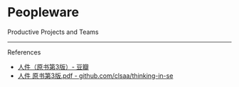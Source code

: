 # Peopleware

Productive Projects and Teams

---

References

- [人件（原书第3版）- 豆瓣](https://book.douban.com/subject/25956450/)
- [人件 原书第3版.pdf - github.com/clsaa/thinking-in-se](https://github.com/clsaa/thinking-in-se/blob/master/%E3%80%8A%E4%BA%BA%E4%BB%B6%20%E5%8E%9F%E4%B9%A6%E7%AC%AC3%E7%89%88%E3%80%8B.pdf)
